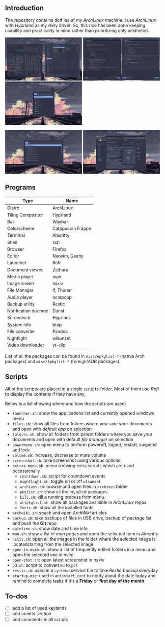 ## Introduction
The repository contains dotfiles of my *ArchLinux* machine. I use *ArchLinux* with *Hyprland* as my daily driver. So, this rice has been done keeping usability and practicality in mind rather than prioritizing only aesthetics.

<p float="left">
<img src="assets/btop-lf.png" width="250"/>
<img src="assets/nvim.png" width="250"/>
<img src="assets/rofi-apps.png" width="250"/>
</p>

<p float="left">
<img src="assets/rofi-files.png" width="250"/>
<img src="assets/firefox.png" width="250"/>
</p>

## Programs
| Type   | Name    |
|--------------- | --------------- |
| Distro | ArchLinux   |
| Tiling Compositor | Hyprland |
| Bar | Waybar |
| Colorscheme | Catppuccin Frappe |
| Terminal   | Alacritty  |
| Shell | zsh |
| Browser | Firefox |
| Editor   | Neovim, Geany |
| Launcher | Rofi |
| Document viewer | Zathura |
| Media player | mpv |
| Image viewer | nsxiv |
| File Manager | lf, Thunar |
| Audio player | ncmpcpp |
| Backup utility | Restic |
| Notification daemon | Dunst |
| Screenlock | Hyprlock |
| System info | btop |
| File converter | Pandoc |
| Nightlight | wlsunset |
| Video downloader | yt-dlp |

List of all the packages can be found in `misc/npkglist-*` (native Arch packages) and `misc/fpkglist-*` (foreign/AUR packages).

## Scripts
All of the scripts are placed in a single `scripts` folder. Most of them use *Rofi* to display the contents if they have any. 

Below is a list showing where and how the scripts are used:
- `launcher.sh`: show the applications list and currently opened windows menu
- `files.sh`: show all files from folders where you save your documents and open with *default app* on selection
- `folders.sh`: show all folders from parent folders where you save your documents and open with default *file manager* on selection
- `powermenu.sh`: open menu to perform poweroff, logout, restart, suspend and lock
- `volume.sh`: increase, decrease or mute volume
- `screenshot.sh`: take screenshot using various options
- `extras-menu.sh`: menu showing extra scripts which are used occassionally
    - `countdown.sh`: script for countdown events
    - `nightlight.sh`: toggle on or off `wlsunset`
    - `archives.sh`: browse and open files in `archives` folder
    - `pkglist.sh`: show all the installed packages
    - `kill.sh`: kill a running process from menu
    - `allpkglist.sh`: show all packages available in *ArchLinux* repos
    - `fonts.sh`: show all the installed fonts
- `archwiki.sh`: seach and open *ArchWiki* articles
- `backup.sh`: take backups of files in USB drive, backup of package list and push the **Git** repo
- `datetime.sh`: show date and time info
- `man.sh`: show a list of *man pages* and open the selected item in *Alacritty*
- `nsxiv.sh`: open all the images in the folder where the selected image is locatedstarting from the selected image
- `open-in-nvim.sh`: show a list of frequently edited folders in a menu and open the selected one in *nvim*
- `open-shot.sh`: open latest screenshot in *nsxiv*
- `pd.sh`: script to convert `md` to `pdf`
- `restic.sh`: used in a `systemd` service file to take *Restic* backup everyday
- `startup-msg`: used in `autostart.conf` to notify about the date today and remind to complete tasks if it's a **Friday** or **first day of the month**

## To-dos
- [ ] add a list of used keybinds
- [ ] add credits section
- [ ] add comments in all scripts
